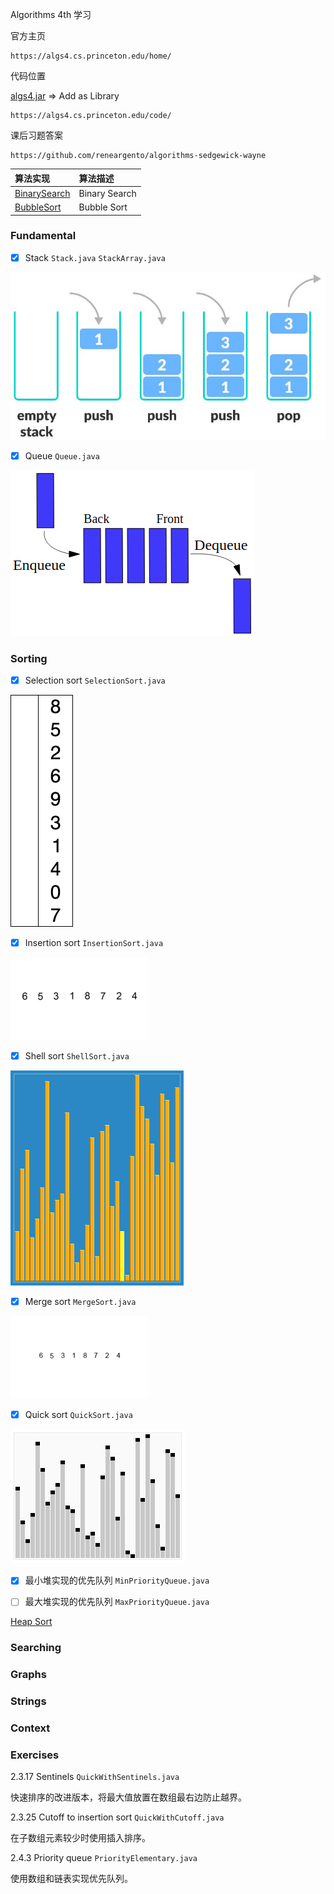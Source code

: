 Algorithms 4th 学习

官方主页

```
https://algs4.cs.princeton.edu/home/
```

代码位置

[algs4.jar](https://algs4.cs.princeton.edu/code/algs4.jar) => Add as Library

```
https://algs4.cs.princeton.edu/code/
```

课后习题答案

```
https://github.com/reneargento/algorithms-sedgewick-wayne
```

|算法实现|算法描述|
|:-------------------|:-------------------|
|[BinarySearch](BinarySearch.java)|Binary Search|
|[BubbleSort](BubbleSort.java)|Bubble Sort|


### Fundamental

- [x] Stack `Stack.java` `StackArray.java`

![Stack](../res/stack.jpeg)

- [x] Queue `Queue.java`

![Queue](../res/queue.png)

### Sorting

- [x] Selection sort `SelectionSort.java`

![Selection sort](../res/selection-sort.gif)

- [x] Insertion sort `InsertionSort.java`

![Insertion sort](../res/insertion-sort.gif)

- [x] Shell sort `ShellSort.java`

![Shell sort](../res/shellsort.gif)

- [x] Merge sort `MergeSort.java`

![Merge sort](../res/mergesort.gif)

- [x] Quick sort `QuickSort.java`

![Quick sort](../res/quicksort.gif)

- [x] 最小堆实现的优先队列 `MinPriorityQueue.java`

- [ ] 最大堆实现的优先队列 `MaxPriorityQueue.java`

[Heap Sort](../res/heapsort-trace.png)

### Searching

### Graphs

### Strings

### Context

### Exercises

2.3.17 Sentinels `QuickWithSentinels.java`

快速排序的改进版本，将最大值放置在数组最右边防止越界。

2.3.25 Cutoff to insertion sort `QuickWithCutoff.java`

在子数组元素较少时使用插入排序。

2.4.3 Priority queue `PriorityElementary.java`

使用数组和链表实现优先队列。
